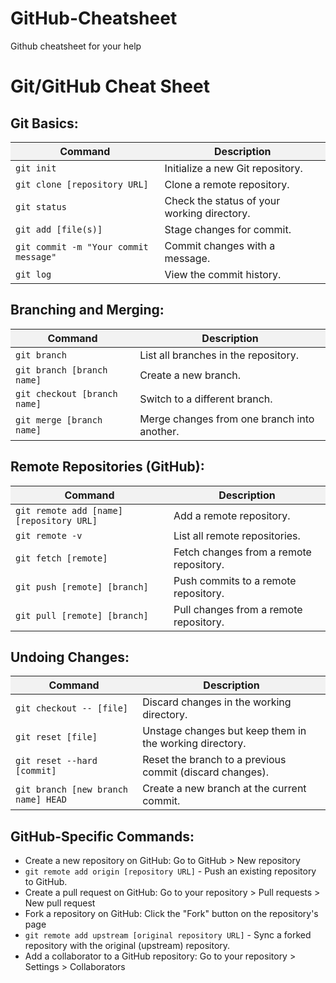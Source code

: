 # GitHub-Cheatsheet
Github cheatsheet for your help

<!DOCTYPE html>
<html>
<head>
  <meta charset="UTF-8">
  <title>Git/GitHub Cheat Sheet</title>
  <style>
    table {
      width: 100%;
      border-collapse: collapse;
    }

    th, td {
      border: 1px solid #ddd;
      padding: 8px;
      text-align: left;
    }

    th {
      background-color: #f2f2f2;
    }
  </style>
</head>
<body>
  <h1>Git/GitHub Cheat Sheet</h1>

  <h2>Git Basics:</h2>
  <table>
    <thead>
      <tr>
        <th>Command</th>
        <th>Description</th>
      </tr>
    </thead>
    <tbody>
      <tr>
        <td><code>git init</code></td>
        <td>Initialize a new Git repository.</td>
      </tr>
      <tr>
        <td><code>git clone [repository URL]</code></td>
        <td>Clone a remote repository.</td>
      </tr>
      <tr>
        <td><code>git status</code></td>
        <td>Check the status of your working directory.</td>
      </tr>
      <tr>
        <td><code>git add [file(s)]</code></td>
        <td>Stage changes for commit.</td>
      </tr>
      <tr>
        <td><code>git commit -m "Your commit message"</code></td>
        <td>Commit changes with a message.</td>
      </tr>
      <tr>
        <td><code>git log</code></td>
        <td>View the commit history.</td>
      </tr>
    </tbody>
  </table>

  <h2>Branching and Merging:</h2>
  <table>
    <thead>
      <tr>
        <th>Command</th>
        <th>Description</th>
      </tr>
    </thead>
    <tbody>
      <tr>
        <td><code>git branch</code></td>
        <td>List all branches in the repository.</td>
      </tr>
      <tr>
        <td><code>git branch [branch name]</code></td>
        <td>Create a new branch.</td>
      </tr>
      <tr>
        <td><code>git checkout [branch name]</code></td>
        <td>Switch to a different branch.</td>
      </tr>
      <tr>
        <td><code>git merge [branch name]</code></td>
        <td>Merge changes from one branch into another.</td>
      </tr>
    </tbody>
  </table>

  <h2>Remote Repositories (GitHub):</h2>
  <table>
    <thead>
      <tr>
        <th>Command</th>
        <th>Description</th>
      </tr>
    </thead>
    <tbody>
      <tr>
        <td><code>git remote add [name] [repository URL]</code></td>
        <td>Add a remote repository.</td>
      </tr>
      <tr>
        <td><code>git remote -v</code></td>
        <td>List all remote repositories.</td>
      </tr>
      <tr>
        <td><code>git fetch [remote]</code></td>
        <td>Fetch changes from a remote repository.</td>
      </tr>
      <tr>
        <td><code>git push [remote] [branch]</code></td>
        <td>Push commits to a remote repository.</td>
      </tr>
      <tr>
        <td><code>git pull [remote] [branch]</code></td>
        <td>Pull changes from a remote repository.</td>
      </tr>
    </tbody>
  </table>

  <h2>Undoing Changes:</h2>
  <table>
    <thead>
      <tr>
        <th>Command</th>
        <th>Description</th>
      </tr>
    </thead>
    <tbody>
      <tr>
        <td><code>git checkout -- [file]</code></td>
        <td>Discard changes in the working directory.</td>
      </tr>
      <tr>
        <td><code>git reset [file]</code></td>
        <td>Unstage changes but keep them in the working directory.</td>
      </tr>
      <tr>
        <td><code>git reset --hard [commit]</code></td>
        <td>Reset the branch to a previous commit (discard changes).</td>
      </tr>
      <tr>
        <td><code>git branch [new branch name] HEAD</code></td>
        <td>Create a new branch at the current commit.</td>
      </tr>
    </tbody>
  </table>

  <h2>GitHub-Specific Commands:</h2>
  <ul>
    <li>Create a new repository on GitHub: Go to GitHub > New repository</li>
    <li><code>git remote add origin [repository URL]</code> - Push an existing repository to GitHub.</li>
    <li>Create a pull request on GitHub: Go to your repository > Pull requests > New pull request</li>
    <li>Fork a repository on GitHub: Click the "Fork" button on the repository's page</li>
    <li><code>git remote add upstream [original repository URL]</code> - Sync a forked repository with the original (upstream) repository.</li>
    <li>Add a collaborator to a GitHub repository: Go to your repository > Settings > Collaborators</li>
  </ul>
</body>
</html>





